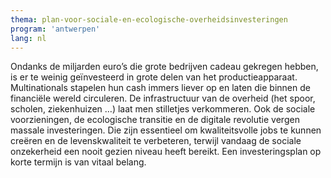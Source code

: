 ```yaml
---
thema: plan-voor-sociale-en-ecologische-overheidsinvesteringen
program: 'antwerpen'
lang: nl
---
```

Ondanks de miljarden euro’s die grote bedrijven cadeau gekregen hebben, is er te weinig geïnvesteerd in grote delen van het productieapparaat. Multinationals stapelen hun cash immers liever op en laten die binnen de financiële wereld circuleren. De infrastructuur van de overheid (het spoor, scholen, ziekenhuizen …) laat men stilletjes verkommeren. Ook de sociale voorzieningen, de ecologische transitie en de digitale revolutie vergen massale investeringen. Die zijn essentieel om kwaliteitsvolle jobs te kunnen creëren en de levenskwaliteit te verbeteren, terwijl vandaag de sociale onzekerheid een nooit gezien niveau heeft bereikt. Een investeringsplan op korte termijn is van vitaal belang.
